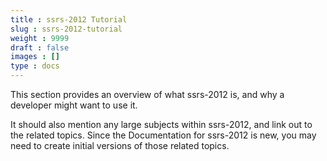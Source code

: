 ```yaml
---
title : ssrs-2012 Tutorial
slug : ssrs-2012-tutorial
weight : 9999
draft : false
images : []
type : docs
---
```


This section provides an overview of what ssrs-2012 is, and why a developer might want to use it.

It should also mention any large subjects within ssrs-2012, and link out to the related topics.  Since the Documentation for ssrs-2012 is new, you may need to create initial versions of those related topics.

